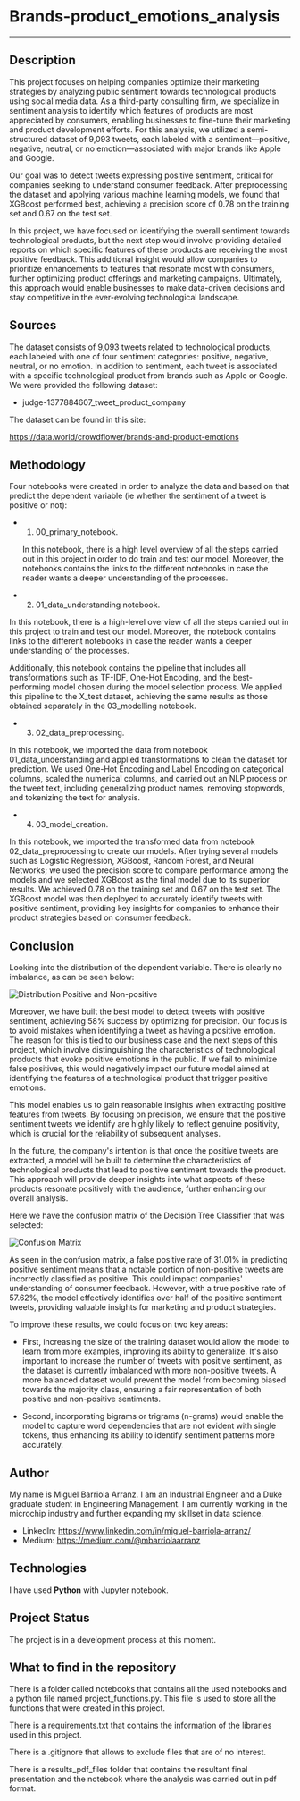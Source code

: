 # Brands-product_emotions_analysis

-------------------------------------------

## Description

This project focuses on helping companies optimize their marketing strategies by analyzing public sentiment towards technological products using social media data. As a third-party consulting firm, we specialize in sentiment analysis to identify which features of products are most appreciated by consumers, enabling businesses to fine-tune their marketing and product development efforts. For this analysis, we utilized a semi-structured dataset of 9,093 tweets, each labeled with a sentiment—positive, negative, neutral, or no emotion—associated with major brands like Apple and Google.

Our goal was to detect tweets expressing positive sentiment, critical for companies seeking to understand consumer feedback. After preprocessing the dataset and applying various machine learning models, we found that XGBoost performed best, achieving a precision score of 0.78 on the training set and 0.67 on the test set.

In this project, we have focused on identifying the overall sentiment towards technological products, but the next step would involve providing detailed reports on which specific features of these products are receiving the most positive feedback. This additional insight would allow companies to prioritize enhancements to features that resonate most with consumers, further optimizing product offerings and marketing campaigns. Ultimately, this approach would enable businesses to make data-driven decisions and stay competitive in the ever-evolving technological landscape.


## Sources

The dataset consists of 9,093 tweets related to technological products, each labeled with one of four sentiment categories: positive, negative, neutral, or no emotion. In addition to sentiment, each tweet is associated with a specific technological product from brands such as Apple or Google. We were provided the following dataset:

- judge-1377884607_tweet_product_company

The dataset can be found in this site: 

https://data.world/crowdflower/brands-and-product-emotions


## Methodology

Four notebooks were created in order to analyze the data and based on that predict the dependent variable (ie whether the sentiment of a tweet is positive or not):

- 1. 00_primary_notebook.

	In this notebook, there is a high level overview of all the steps carried out in this 	project in order to do train and test our model. Moreover, the notebooks contains the 	links to the different notebooks in case the reader wants a deeper understanding of the 	processes. 

- 2. 01_data_understanding notebook. 

In this notebook, there is a high-level overview of all the steps carried out in this project to train and test our model. Moreover, the notebook contains links to the different notebooks in case the reader wants a deeper understanding of the processes.

Additionally, this notebook contains the pipeline that includes all transformations such as TF-IDF, One-Hot Encoding, and the best-performing model chosen during the model selection process. We applied this pipeline to the X_test dataset, achieving the same results as those obtained separately in the 03_modelling notebook.

- 3. 02_data_preprocessing.

In this notebook, we imported the data from notebook 01_data_understanding and applied transformations to clean the dataset for prediction. We used One-Hot Encoding and Label Encoding on categorical columns, scaled the numerical columns, and carried out an NLP process on the tweet text, including generalizing product names, removing stopwords, and tokenizing the text for analysis.

- 4. 03_model_creation.

In this notebook, we imported the transformed data from notebook 02_data_preprocessing 	to create our models. After trying several models such as Logistic Regression, XGBoost, Random Forest, and Neural Networks; we used the precision score to compare performance among the models and we selected XGBoost as the final model due to its superior results. We achieved 0.78 on the training set and 0.67 on the test set. The XGBoost model was then deployed to accurately identify tweets with positive sentiment, providing key insights for companies to enhance their product strategies based on consumer feedback. 


## Conclusion

Looking into the distribution of the dependent variable. There is clearly no imbalance, as can be seen below:

![Distribution Positive and Non-positive](/visualizations/bar_graph_target_variable.png)

Moreover, we have built the best model to detect tweets with positive sentiment, achieving 58% success by optimizing for precision. Our focus is to avoid mistakes when identifying a tweet as having a positive emotion. The reason for this is tied to our business case and the next steps of this project, which involve distinguishing the characteristics of technological products that evoke positive emotions in the public. If we fail to minimize false positives, this would negatively impact our future model aimed at identifying the features of a technological product that trigger positive emotions.

This model enables us to gain reasonable insights when extracting positive features from tweets. By focusing on precision, we ensure that the positive sentiment tweets we identify are highly likely to reflect genuine positivity, which is crucial for the reliability of subsequent analyses.

In the future, the company's intention is that once the positive tweets are extracted, a model will be built to determine the characteristics of technological products that lead to positive sentiment towards the product. This approach will provide deeper insights into what aspects of these products resonate positively with the audience, further enhancing our overall analysis.

Here we have the confusion matrix of the Decisión Tree Classifier that was selected:

![Confusion Matrix](/visualizations/confusion_matrix.png)

As seen in the confusion matrix, a false positive rate of 31.01% in predicting positive sentiment means that a notable portion of non-positive tweets are incorrectly classified as positive. This could impact companies' understanding of consumer feedback. However, with a true positive rate of 57.62%, the model effectively identifies over half of the positive sentiment tweets, providing valuable insights for marketing and product strategies.

To improve these results, we could focus on two key areas:

- First, increasing the size of the training dataset would allow the model to learn from more examples, improving its ability to generalize. It's also important to increase the number of tweets with positive sentiment, as the dataset is currently imbalanced with more non-positive tweets. A more balanced dataset would prevent the model from becoming biased towards the majority class, ensuring a fair representation of both positive and non-positive sentiments.

- Second, incorporating bigrams or trigrams (n-grams) would enable the model to capture word dependencies that are not evident with single tokens, thus enhancing its ability to identify sentiment patterns more accurately.

## Author

My name is Miguel Barriola Arranz. I am an Industrial Engineer and a Duke graduate student in Engineering Management. 
I am currently working in the microchip industry and further expanding my skillset in data science. 

- LinkedIn: https://www.linkedin.com/in/miguel-barriola-arranz/
- Medium: https://medium.com/@mbarriolaarranz

## Technologies

I have used **Python** with Jupyter notebook.

## Project Status

The project is in a development process at this moment. 

## What to find in the repository

There is a folder called notebooks that contains all the used notebooks and a python file named project_functions.py. This file is used to store all the functions that were created in this project.

There is a requirements.txt that contains the information of the libraries used in this project.

There is a .gitignore that allows to exclude files that are of no interest.

There is a results_pdf_files folder that contains the resultant final presentation and the notebook where the analysis was carried out in pdf format.  

